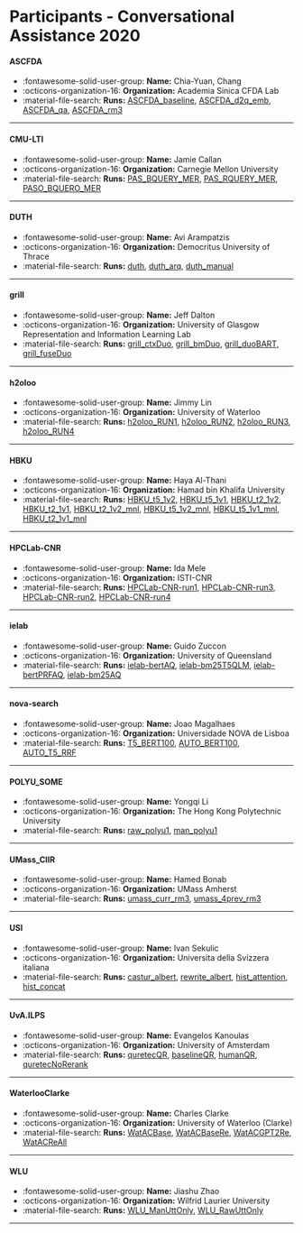 # Participants - Conversational Assistance 2020 

#### ASCFDA
 - :fontawesome-solid-user-group: **Name:** Chia-Yuan, Chang
 - :octicons-organization-16: **Organization:** Academia Sinica CFDA Lab
 - :material-file-search: **Runs:** [ASCFDA_baseline](./runs.md#ascfda_baseline), [ASCFDA_d2q_emb](./runs.md#ascfda_d2q_emb), [ASCFDA_qa](./runs.md#ascfda_qa), [ASCFDA_rm3](./runs.md#ascfda_rm3) 

---
#### CMU-LTI
 - :fontawesome-solid-user-group: **Name:** Jamie Callan
 - :octicons-organization-16: **Organization:** Carnegie Mellon University
 - :material-file-search: **Runs:** [PAS_BQUERY_MER](./runs.md#pas_bquery_mer), [PAS_RQUERY_MER](./runs.md#pas_rquery_mer), [PASO_BQUERO_MER](./runs.md#paso_bquero_mer) 

---
#### DUTH
 - :fontawesome-solid-user-group: **Name:** Avi Arampatzis
 - :octicons-organization-16: **Organization:** Democritus University of Thrace 
 - :material-file-search: **Runs:** [duth](./runs.md#duth), [duth_arq](./runs.md#duth_arq), [duth_manual](./runs.md#duth_manual) 

---
#### grill
 - :fontawesome-solid-user-group: **Name:** Jeff Dalton
 - :octicons-organization-16: **Organization:** University of Glasgow Representation and Information Learning Lab
 - :material-file-search: **Runs:** [grill_ctxDuo](./runs.md#grill_ctxduo), [grill_bmDuo](./runs.md#grill_bmduo), [grill_duoBART](./runs.md#grill_duobart), [grill_fuseDuo](./runs.md#grill_fuseduo) 

---
#### h2oloo
 - :fontawesome-solid-user-group: **Name:** Jimmy Lin
 - :octicons-organization-16: **Organization:** University of Waterloo
 - :material-file-search: **Runs:** [h2oloo_RUN1](./runs.md#h2oloo_run1), [h2oloo_RUN2](./runs.md#h2oloo_run2), [h2oloo_RUN3](./runs.md#h2oloo_run3), [h2oloo_RUN4](./runs.md#h2oloo_run4) 

---
#### HBKU
 - :fontawesome-solid-user-group: **Name:** Haya Al-Thani
 - :octicons-organization-16: **Organization:** Hamad bin Khalifa University
 - :material-file-search: **Runs:** [HBKU_t5_1v2](./runs.md#hbku_t5_1v2), [HBKU_t5_1v1](./runs.md#hbku_t5_1v1), [HBKU_t2_1v2](./runs.md#hbku_t2_1v2), [HBKU_t2_1v1](./runs.md#hbku_t2_1v1), [HBKU_t2_1v2_mnl](./runs.md#hbku_t2_1v2_mnl), [HBKU_t5_1v2_mnl](./runs.md#hbku_t5_1v2_mnl), [HBKU_t5_1v1_mnl](./runs.md#hbku_t5_1v1_mnl), [HBKU_t2_1v1_mnl](./runs.md#hbku_t2_1v1_mnl) 

---
#### HPCLab-CNR
 - :fontawesome-solid-user-group: **Name:** Ida Mele
 - :octicons-organization-16: **Organization:** ISTI-CNR
 - :material-file-search: **Runs:** [HPCLab-CNR-run1](./runs.md#hpclab-cnr-run1), [HPCLab-CNR-run3](./runs.md#hpclab-cnr-run3), [HPCLab-CNR-run2](./runs.md#hpclab-cnr-run2), [HPCLab-CNR-run4](./runs.md#hpclab-cnr-run4) 

---
#### ielab
 - :fontawesome-solid-user-group: **Name:** Guido Zuccon
 - :octicons-organization-16: **Organization:** University of Queensland
 - :material-file-search: **Runs:** [ielab-bertAQ](./runs.md#ielab-bertaq), [ielab-bm25T5QLM](./runs.md#ielab-bm25t5qlm), [ielab-bertPRFAQ](./runs.md#ielab-bertprfaq), [ielab-bm25AQ](./runs.md#ielab-bm25aq) 

---
#### nova-search
 - :fontawesome-solid-user-group: **Name:** Joao Magalhaes
 - :octicons-organization-16: **Organization:** Universidade NOVA de Lisboa
 - :material-file-search: **Runs:** [T5_BERT100](./runs.md#t5_bert100), [AUTO_BERT100](./runs.md#auto_bert100), [AUTO_T5_RRF](./runs.md#auto_t5_rrf) 

---
#### POLYU_SOME
 - :fontawesome-solid-user-group: **Name:** Yongqi Li
 - :octicons-organization-16: **Organization:** The Hong Kong Polytechnic University
 - :material-file-search: **Runs:** [raw_polyu1](./runs.md#raw_polyu1), [man_polyu1](./runs.md#man_polyu1) 

---
#### UMass_CIIR
 - :fontawesome-solid-user-group: **Name:** Hamed Bonab
 - :octicons-organization-16: **Organization:** UMass Amherst
 - :material-file-search: **Runs:** [umass_curr_rm3](./runs.md#umass_curr_rm3), [umass_4prev_rm3](./runs.md#umass_4prev_rm3) 

---
#### USI
 - :fontawesome-solid-user-group: **Name:** Ivan Sekulic
 - :octicons-organization-16: **Organization:** Universita della Svizzera italiana
 - :material-file-search: **Runs:** [castur_albert](./runs.md#castur_albert), [rewrite_albert](./runs.md#rewrite_albert), [hist_attention](./runs.md#hist_attention), [hist_concat](./runs.md#hist_concat) 

---
#### UvA.ILPS
 - :fontawesome-solid-user-group: **Name:** Evangelos Kanoulas
 - :octicons-organization-16: **Organization:** University of Amsterdam
 - :material-file-search: **Runs:** [quretecQR](./runs.md#quretecqr), [baselineQR](./runs.md#baselineqr), [humanQR](./runs.md#humanqr), [quretecNoRerank](./runs.md#quretecnorerank) 

---
#### WaterlooClarke
 - :fontawesome-solid-user-group: **Name:** Charles Clarke
 - :octicons-organization-16: **Organization:** University of Waterloo (Clarke)
 - :material-file-search: **Runs:** [WatACBase](./runs.md#watacbase), [WatACBaseRe](./runs.md#watacbasere), [WatACGPT2Re](./runs.md#watacgpt2re), [WatACReAll](./runs.md#watacreall) 

---
#### WLU
 - :fontawesome-solid-user-group: **Name:** Jiashu Zhao
 - :octicons-organization-16: **Organization:** Wilfrid Laurier University
 - :material-file-search: **Runs:** [WLU_ManUttOnly](./runs.md#wlu_manuttonly), [WLU_RawUttOnly](./runs.md#wlu_rawuttonly) 

---
